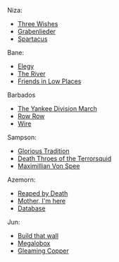 Niza:
* [Three Wishes](https://open.spotify.com/track/4MpXaXYhkGMw4gt3ZlS7sQ?si=7be76ff5de484fad)
* [Grabenlieder](https://open.spotify.com/track/5ljzbADLpCEqkQmZwTtIEz?si=92163295b2734aaf)
* [Spartacus](https://open.spotify.com/track/1J4mYlkXat9rkbdkRwMi4f?si=70cccb6ff39d401e)

Bane:
* [Elegy](https://www.youtube.com/watch?v=uiCv9qkTsrk)
* [The River](https://open.spotify.com/track/4rhmXU8skfmVs6DoDMTkIl?si=a5323b415099448d)
* [Friends in Low Places](https://www.youtube.com/watch?v=KSIeaxqwEVI)

Barbados
* [The Yankee Division March](https://open.spotify.com/album/71iMpXfFf46g6QL23gNUil?si=BHt_swKjRQKeIs5qnf7HLA)
* [Row Row](https://open.spotify.com/track/3RbiWVIynzvw542GqAIvD2?si=33f294d4cd634560)
* [Wire](https://www.youtube.com/watch?v=kGj_HkKhhSE)

Sampson:
* [Glorious Tradition](https://open.spotify.com/track/0lzW3pU4B6RybL6q5cPELF?si=f51d2a1702e340c1)
* [Death Throes of the Terrorsquid](https://open.spotify.com/track/4Fx0n3Y36O875SrDW9c279?si=5887763d4b4340ea)
* [Maximillian Von Spee](https://open.spotify.com/track/5sM4oquLH85L2GSsyeY0an?si=838e1bea48f84d41)

Azemorn:
* [Reaped by Death](https://open.spotify.com/track/5xoVpC0u5KtaJY3AKoTNiq?si=1b09a95a79544432)
* [Mother, I'm here](https://open.spotify.com/track/2yvrSikYS1UsZhhfmXHrar?si=58ff9e1342aa49ad)
* [Database](https://open.spotify.com/track/3QeOoGlEnOfsgghQvsLenS?si=11bc324fcd9d49b4)

Jun:
* [Build that wall](https://open.spotify.com/track/5DutiJxznQmcV5a5a1zfRW?si=3442a79c70044f3e)
* [Megalobox](https://www.youtube.com/watch?v=XRzdfN2xh24)
* [Gleaming Copper](https://open.spotify.com/track/5duNPzDB6szcwEkzBMg6uh?si=7dc3ae2db5b64110)


